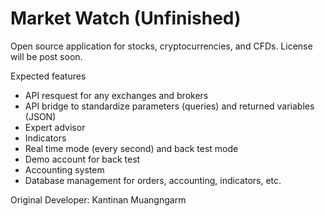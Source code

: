 # Market Watch (Unfinished)

Open source application for stocks, cryptocurrencies, and CFDs.
License will be post soon.

Expected features
- API resquest for any exchanges and brokers
- API bridge to standardize parameters (queries) and returned variables (JSON)
- Expert advisor
- Indicators
- Real time mode (every second) and back test mode
- Demo account for back test
- Accounting system
- Database management for orders, accounting, indicators, etc.

Original Developer: Kantinan Muangngarm
